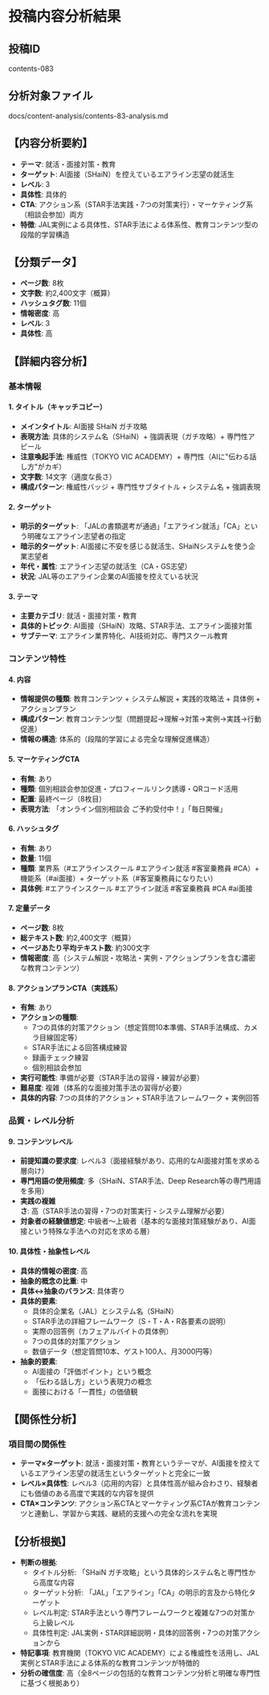 # 投稿内容分析結果

## 投稿ID
contents-083

## 分析対象ファイル
docs/content-analysis/contents-83-analysis.md

## 【内容分析要約】
- **テーマ**: 就活・面接対策・教育
- **ターゲット**: AI面接（SHaiN）を控えているエアライン志望の就活生
- **レベル**: 3
- **具体性**: 具体的
- **CTA**: アクション系（STAR手法実践・7つの対策実行）・マーケティング系（相談会参加）両方
- **特徴**: JAL実例による具体性、STAR手法による体系性、教育コンテンツ型の段階的学習構造

## 【分類データ】
- **ページ数**: 8枚
- **文字数**: 約2,400文字（概算）
- **ハッシュタグ数**: 11個
- **情報密度**: 高
- **レベル**: 3
- **具体性**: 高

## 【詳細内容分析】

### 基本情報
#### 1. タイトル（キャッチコピー）
- **メインタイトル**: AI面接 SHaiN ガチ攻略
- **表現方法**: 具体的システム名（SHaiN）+ 強調表現（ガチ攻略）+ 専門性アピール
- **注意喚起手法**: 権威性（TOKYO VIC ACADEMY）+ 専門性（AIに"伝わる話し方"がカギ）
- **文字数**: 14文字（適度な長さ）
- **構成パターン**: 権威性バッジ + 専門性サブタイトル + システム名 + 強調表現

#### 2. ターゲット
- **明示的ターゲット**: 「JALの書類選考が通過」「エアライン就活」「CA」という明確なエアライン志望者の指定
- **暗示的ターゲット**: AI面接に不安を感じる就活生、SHaiNシステムを使う企業志望者
- **年代・属性**: エアライン志望の就活生（CA・GS志望）
- **状況**: JAL等のエアライン企業のAI面接を控えている状況

#### 3. テーマ
- **主要カテゴリ**: 就活・面接対策・教育
- **具体的トピック**: AI面接（SHaiN）攻略、STAR手法、エアライン面接対策
- **サブテーマ**: エアライン業界特化、AI技術対応、専門スクール教育

### コンテンツ特性
#### 4. 内容
- **情報提供の種類**: 教育コンテンツ + システム解説 + 実践的攻略法 + 具体例 + アクションプラン
- **構成パターン**: 教育コンテンツ型（問題提起→理解→対策→実例→実践→行動促進）
- **情報の構造**: 体系的（段階的学習による完全な理解促進構造）

#### 5. マーケティングCTA
- **有無**: あり
- **種類**: 個別相談会参加促進・プロフィールリンク誘導・QRコード活用
- **配置**: 最終ページ（8枚目）
- **表現方法**: 「オンライン個別相談会 ご予約受付中！」「毎日開催」

#### 6. ハッシュタグ
- **有無**: あり
- **数量**: 11個
- **種類**: 業界系（#エアラインスクール #エアライン就活 #客室乗務員 #CA）+ 機能系（#ai面接）+ ターゲット系（#客室乗務員になりたい）
- **具体例**: #エアラインスクール #エアライン就活 #客室乗務員 #CA #ai面接

#### 7. 定量データ
- **ページ数**: 8枚
- **総テキスト数**: 約2,400文字（概算）
- **ページあたり平均テキスト数**: 約300文字
- **情報密度**: 高（システム解説・攻略法・実例・アクションプランを含む濃密な教育コンテンツ）

#### 8. アクションプランCTA（実践系）
- **有無**: あり
- **アクションの種類**: 
  - 7つの具体的対策アクション（想定質問10本準備、STAR手法構成、カメラ目線固定等）
  - STAR手法による回答構成練習
  - 録画チェック練習
  - 個別相談会参加
- **実行可能性**: 準備が必要（STAR手法の習得・練習が必要）
- **難易度**: 複雑（体系的な面接対策手法の習得が必要）
- **具体的内容**: 7つの具体的アクション + STAR手法フレームワーク + 実例回答

### 品質・レベル分析
#### 9. コンテンツレベル
- **前提知識の要求度**: レベル3（面接経験があり、応用的なAI面接対策を求める層向け）
- **専門用語の使用頻度**: 多（SHaiN、STAR手法、Deep Research等の専門用語を多用）
- **実践の複雑さ**: 高（STAR手法の習得・7つの対策実行・システム理解が必要）
- **対象者の経験値想定**: 中級者〜上級者（基本的な面接対策経験があり、AI面接という特殊な手法への対応を求める層）

#### 10. 具体性・抽象性レベル
- **具体的情報の密度**: 高
- **抽象的概念の比重**: 中
- **具体↔抽象のバランス**: 具体寄り
- **具体的要素**: 
  - 具体的企業名（JAL）とシステム名（SHaiN）
  - STAR手法の詳細フレームワーク（S・T・A・R各要素の説明）
  - 実際の回答例（カフェアルバイトの具体例）
  - 7つの具体的対策アクション
  - 数値データ（想定質問10本、ゲスト100人、月3000円等）
- **抽象的要素**: 
  - AI面接の「評価ポイント」という概念
  - 「伝わる話し方」という表現力の概念
  - 面接における「一貫性」の価値観

## 【関係性分析】
### 項目間の関係性
- **テーマ×ターゲット**: 就活・面接対策・教育というテーマが、AI面接を控えているエアライン志望の就活生というターゲットと完全に一致
- **レベル×具体性**: レベル3（応用的内容）と具体性高が組み合わさり、経験者にも価値のある高度で実践的な内容を提供
- **CTA×コンテンツ**: アクション系CTAとマーケティング系CTAが教育コンテンツと連動し、学習から実践、継続的支援への完全な流れを実現

## 【分析根拠】
- **判断の根拠**: 
  - タイトル分析: 「SHaiN ガチ攻略」という具体的システム名と専門性から高度な内容
  - ターゲット分析: 「JAL」「エアライン」「CA」の明示的言及から特化ターゲット
  - レベル判定: STAR手法という専門フレームワークと複雑な7つの対策から上級レベル
  - 具体性判定: JAL実例・STAR詳細説明・具体的回答例・7つの対策アクションから
- **特記事項**: 教育機関（TOKYO VIC ACADEMY）による権威性を活用し、JAL実例とSTAR手法による体系的な教育コンテンツが特徴的
- **分析の確信度**: 高（全8ページの包括的な教育コンテンツ分析と明確な専門性に基づく根拠あり）